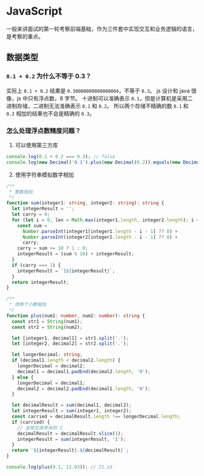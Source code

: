 # JavaScript

一般来讲面试的第一轮考察前端基础，作为三件套中实现交互和业务逻辑的语言，是考察的重点。

## 数据类型

### `0.1 + 0.2` 为什么不等于 0.3？

实际上 `0.1 + 0.2` 结果是 `0.30000000000000004`，不等于 `0.3`。
js 设计和 java 很像，js 中只有浮点数，8 字节。
十进制可以准确表示 `0.1`，但是计算机是采用二进制存储，二进制无法准确表示 `0.1` 和 `0.2`。
所以两个存储不精确的数 `0.1` 和 `0.2` 相加的结果也不会是精确的 `0.3`。

### 怎么处理浮点数精度问题？

1. 可以使用第三方库

```javascript
console.log(0.1 + 0.2 === 0.3); // false
console.log(new Decimal('0.1').plus(new Decimal(0.2)).equals(new Decimal(0.3))); // true
```

2. 使用字符串模拟数字相加

```typescript
/**
 * 整数相加
 */
function sum(integer1: string, integer2: string): string {
  let integerResult = '';
  let carry = 0;
  for (let i = 0, len = Math.max(integer1.length, integer2.length); i < len; i++) {
    const sum =
      Number.parseInt(integer1[integer1.length - i - 1] ?? 0) +
      Number.parseInt(integer2[integer2.length - i - 1] ?? 0) +
      carry;
    carry = sum >= 10 ? 1 : 0;
    integerResult = (sum % 10) + integerResult;
  }
  if (carry === 1) {
    integerResult = `1${integerResult}`;
  }
  return integerResult;
}

/**
 * 虑两个小数相加
 */
function plus(num1: number, num2: number): string {
  const str1 = String(num1);
  const str2 = String(num2);

  let [integer1, decimal1] = str1.split('.');
  let [integer2, decimal2] = str2.split('.');

  let longerDecimal: string;
  if (decimal1.length < decimal2.length) {
    longerDecimal = decimal2;
    decimal1 = decimal1.padEnd(decimal2.length, '0');
  } else {
    longerDecimal = decimal1;
    decimal2 = decimal2.padEnd(decimal1.length, '0');
  }

  let decimalResult = sum(decimal1, decimal2);
  let integerResult = sum(integer1, integer2);
  const carried = decimalResult.length !== longerDecimal.length;
  if (carried) {
    // 去除左侧多余的 1
    decimalResult = decimalResult.slice(1);
    integerResult = sum(integerResult, '1');
  }
  return `${integerResult}.${decimalResult}`;
}

console.log(plus(9.1, 11.93)); // 21.o3
```
